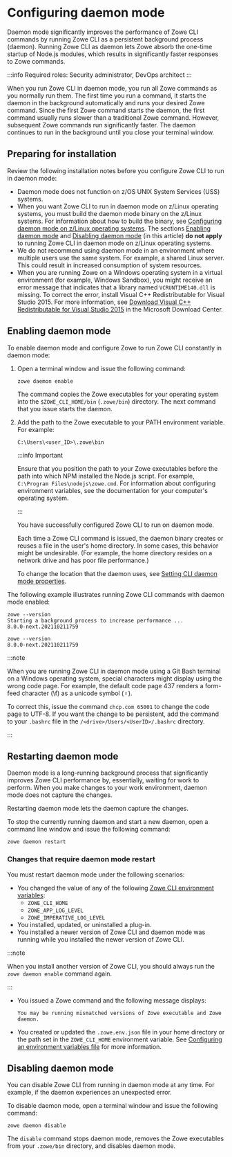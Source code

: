 # Configuring daemon mode

Daemon mode significantly improves the performance of Zowe CLI commands by running Zowe CLI as a persistent background process (daemon). Running Zowe CLI as daemon lets Zowe absorb the one-time startup of Node.js modules, which results in significantly faster responses to Zowe commands.

:::info Required roles: Security administrator, DevOps architect
:::

When you run Zowe CLI in daemon mode, you run all Zowe commands as you normally run them. The first time you run a command, it starts the daemon in the background automatically and runs your desired Zowe command. Since the first Zowe command starts the daemon, the first command usually runs slower than a traditional Zowe command. However, subsequent Zowe commands run significantly faster. The daemon continues to run in the background until you close your terminal window.

## Preparing for installation

Review the following installation notes before you configure Zowe CLI to run in daemon mode:

- Daemon mode does not function on z/OS UNIX System Services (USS) systems.
- When you want Zowe CLI to run in daemon mode on z/Linux operating systems, you must build the daemon mode binary on the z/Linux systems. For information about how to build the binary, see [Configuring daemon mode on z/Linux operating systems](../user-guide/cli-configure-daemon-on-zlinux-os.md). The sections [Enabling daemon mode](#enabling-daemon-mode) and [Disabling daemon mode](#disabling-daemon-mode) (in this article) **do not apply** to running Zowe CLI in daemon mode on z/Linux operating systems.
- We do not recommend using daemon mode in an environment where multiple users use the same system. For example, a shared Linux server. This could result in increased consumption of system resources.
- When you are running Zowe on a Windows operating system in a virtual environment (for example, Windows Sandbox), you might receive an error message that indicates that a library named `VCRUNTIME140.dll` is missing. To correct the error, install Visual C++ Redistributable for Visual Studio 2015. For more information, see [Download Visual C++ Redistributable for Visual Studio 2015](https://www.microsoft.com/en-us/download/details.aspx?id=48145) in the Microsoft Download Center.

## Enabling daemon mode

To enable daemon mode and configure Zowe to run Zowe CLI constantly in daemon mode:

1. Open a terminal window and issue the following command:

   ```
   zowe daemon enable
   ```

   The command copies the Zowe executables for your operating system into the `$ZOWE_CLI_HOME/bin` (`.zowe/bin`) directory. The next command that you issue starts the daemon.

2. Add the path to the Zowe executable to your PATH environment variable. For example:

   ```
   C:\Users\<user_ID>\.zowe\bin
   ```

   :::info Important
   
   Ensure that you position the path to your Zowe executables before the path into which NPM installed the Node.js script. For example, `C:\Program Files\nodejs\zowe.cmd`. For information about configuring environment variables, see the documentation for your computer's operating system.

   :::

   You have successfully configured Zowe CLI to run on daemon mode.
   
   Each time a Zowe CLI command is issued, the daemon binary creates or reuses a file in the user's home directory. In some cases, this behavior might be undesirable. (For example, the home directory resides on a network drive and has poor file performance.)
   
   To change the location that the daemon uses, see [Setting CLI daemon mode properties](../user-guide/cli-configuringcli-ev.md#setting-cli-daemon-mode-properties).

The following example illustrates running Zowe CLI commands with daemon mode enabled:

   ```
   zowe --version
   Starting a background process to increase performance ...
   8.0.0-next.202110211759
   
   zowe --version
   8.0.0-next.202110211759
   ```
:::note

When you are running Zowe CLI in daemon mode using a Git Bash terminal on a Windows operating system, special characters might display using the wrong code page. For example, the default code page 437 renders a form-feed character (\f) as a unicode symbol (♀️).

To correct this, issue the command `chcp.com 65001` to change the code page to UTF-8. If you want the change to be persistent, add the command to your `.bashrc` file in the `/<drive>/Users/<UserID>/.bashrc` directory.

:::

## Restarting daemon mode

Daemon mode is a long-running background process that significantly improves Zowe CLI performance by, essentially, waiting for work to perform. When you make changes to your work environment, daemon mode does not capture the changes.

Restarting daemon mode lets the daemon capture the changes.

To stop the currently running daemon and start a new daemon, open a command line window and issue the following command:

```
zowe daemon restart
```

### Changes that require daemon mode restart

You must restart daemon mode under the following scenarios:

- You changed the value of any of the following [Zowe CLI environment variables](cli-configuringcli-ev.md):
  - `ZOWE_CLI_HOME`
  - `ZOWE_APP_LOG_LEVEL`
  - `ZOWE_IMPERATIVE_LOG_LEVEL`
- You installed, updated, or uninstalled a plug-in.
- You installed a newer version of Zowe CLI and daemon mode was running while you installed the newer version of Zowe CLI.

:::note

When you install another version of Zowe CLI, you should always run the `zowe daemon enable` command again.

:::

- You issued a Zowe command and the following message displays:
   ```
   You may be running mismatched versions of Zowe executable and Zowe daemon.
   ```

- You created or updated the `.zowe.env.json` file in your home directory or the path set in the `ZOWE_CLI_HOME` environment variable. See [Configuring an environment variables file](../user-guide/cli-configuringcli-evfile) for more information.

## Disabling daemon mode

You can disable Zowe CLI from running in daemon mode at any time. For example, if the daemon experiences an unexpected error.

To disable daemon mode, open a terminal window and issue the following command:

   ```
   zowe daemon disable
   ```

The `disable` command stops daemon mode, removes the Zowe executables from your `.zowe/bin` directory, and disables daemon mode.
